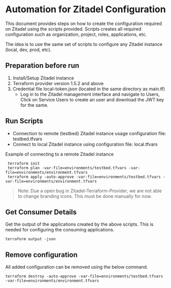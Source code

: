 # Automation for Zitadel Configuration
This document provides steps on how to create the configuration required on Zitadel using the scripts provided.
Scripts creates all required configuration such as organization, project, roles, applications, etc.

The idea is to use the same set of scripts to configure any Zitadel instance (local, dev, prod, etc).

## Preparation before run

1. Install/Setup Zitadel instance
2. Terraform provider version 1.5.2 and above
3. Credential file local-token.json (located in the same directory as main.tf)
   * Log in to the Zitadel management interface and navigate to Users, Click on Service Users to create an user and download the JWT key for the same. 

## Run Scripts

* Connection to remote (testbed) Zitadel instance usage configuration file: testbed.tfvars
* Connect to local Zitadel instance using configuration file: local.tfvars

Example of connecting to a remote Zitadel instance
```ssh
 terraform init
 terraform plan -var-file=environments/testbed.tfvars -var-file=environments/environment.tfvars
 terraform apply -auto-approve -var-file=environments/testbed.tfvars -var-file=environments/environment.tfvars
```

> Note: Due a open bug in Zitadel-Terraform-Provider, we are not able to change branding icons. This must be done manually for now.


## Get Consumer Details

Get the output of the applications created by the above scripts. This is needed for configuring the consuming applications.
```ssh
terraform output -json
```

## Remove configuration

All added configuration can be removed using the below command.

```ssh
terraform destroy -auto-approve -var-file=environments/testbed.tfvars -var-file=environments/environment.tfvars
```
